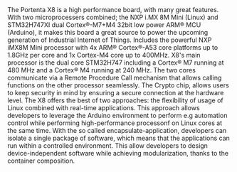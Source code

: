 <FeatureDescription>
  The Portenta X8 is a high performance board, with many great features. With two microprocessers combined; the NXP i.MX 8M Mini (Linux) and STM32H747XI dual Cortex®-M7+M4 32bit low power ARM® MCU (Arduino), it makes this board a great source to power the upcoming generation of Industrial Internet of Things.
</FeatureDescription>

<FeatureList>
  <Feature title="NXP iMX8M" image="core">
    Includes the powerful NXP iMX8M Mini processor with 4x ARM® Cortex®-A53 core platforms up to 1.8GHz per core and 1x Cortex-M4 core up to 400MHz. 
    <FeatureLink title="Datasheet" url="https://www.cs.hs-rm.de/~kaiser/2121_aos/pdfs/cortexa53.pdf" download blank/>
  </Feature>

  <Feature title="STM32H747XI dual Cortex®-M7+M4 32bit low power Arm® MCU" image="mcu">
    X8's main processor is the dual core STM32H747 including a Cortex® M7 running at 480 MHz and a Cortex® M4 running at 240 MHz. The two cores communicate via a Remote Procedure Call mechanism that allows calling functions on the other processor seamlessly.
    <FeatureLink title="Datasheet" url="https://content.arduino.cc/assets/Arduino-Portenta-H7_Datasheet_stm32h747xi.pdf" download/>
  </Feature>

  <Feature title="NXP SE050C2" image="crypto-chip">
    The Crypto chip, allows users to keep security in mind by ensuring a secure connection at the hardware level.
    <FeatureLink title="Datasheet" url="https://www.nxp.com/docs/en/data-sheet/SE050-DATASHEET.pdf" download blank/>
  </Feature>

  <Feature title="Two industrial-grade products in one" image="communication">
    The X8 offers the best of two approaches: the flexibility of usage of Linux combined with real-time applications. This approach allows developers to leverage the Arduino environment to perform e.g automation control while performing high-performance processonf on Linux cores at the same time. 
  </Feature>

  <Feature title="Containerizing system" image="configurability">
    With the so called encapsulate-application, developers can isolate a single package of software, which means that the applications can run within a controlled environment. This allow developers to design device-independent software while achieving modularization, thanks to the container composition.  
  </Feature>
</FeatureList>
